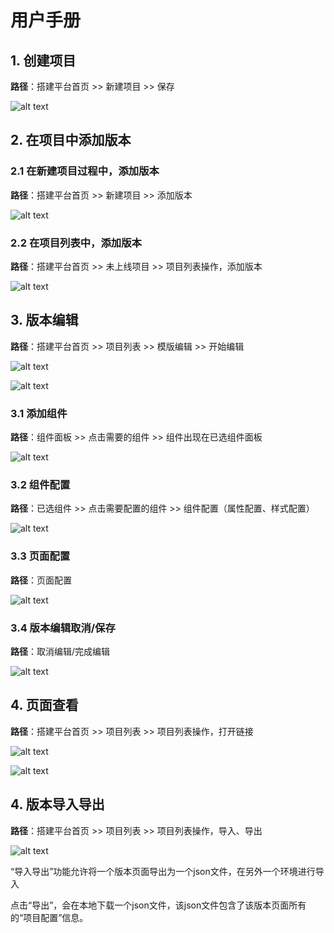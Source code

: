 # 用户手册

## 1. 创建项目

**路径**：搭建平台首页 >> 新建项目 >> 保存

![alt text](./images/new-project.png)

## 2. 在项目中添加版本

### 2.1 在新建项目过程中，添加版本

**路径**：搭建平台首页 >> 新建项目 >> 添加版本

![alt text](./images/new-subproject.png)

### 2.2 在项目列表中，添加版本

**路径**：搭建平台首页 >> 未上线项目 >> 项目列表操作，添加版本

![alt text](./images/new-subproject2.png)

## 3. 版本编辑

**路径**：搭建平台首页 >> 项目列表 >> 模版编辑 >> 开始编辑

![alt text](./images/edit-subproject.png)

![alt text](./images/edit-subproject-detail.png)

### 3.1 添加组件

**路径**：组件面板 >> 点击需要的组件 >> 组件出现在已选组件面板

![alt text](./images/edit-subproject-detail-component.png)

### 3.2 组件配置

**路径**：已选组件 >> 点击需要配置的组件  >> 组件配置（属性配置、样式配置）

![alt text](./images/edit-subproject-detail-setting.png)

### 3.3 页面配置

**路径**：页面配置

![alt text](./images/edit-subproject-detail-page.png)

### 3.4 版本编辑取消/保存

**路径**：取消编辑/完成编辑

![alt text](./images/edit-subproject-detail-submit.png)

## 4. 页面查看

**路径**：搭建平台首页 >> 项目列表 >> 项目列表操作，打开链接

![alt text](./images/project-url.png)

![alt text](./images/project-view.png)

## 4. 版本导入导出

**路径**：搭建平台首页 >> 项目列表 >> 项目列表操作，导入、导出

![alt text](./images/project-export.png)

“导入导出”功能允许将一个版本页面导出为一个json文件，在另外一个环境进行导入  

点击“导出”，会在本地下载一个json文件，该json文件包含了该版本页面所有的“项目配置”信息。


